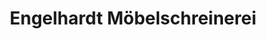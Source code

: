 ---
title: "Engelhardt Möbelschreinerei"
url: /ebergoetzen/engelhardt-moebelschreinerei/
shop: Möbel
---